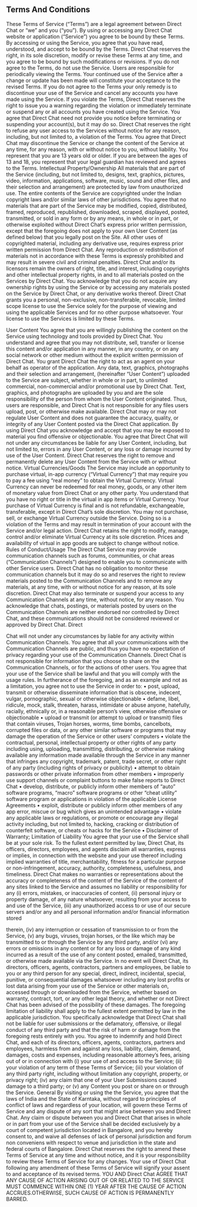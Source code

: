 ## Terms And Conditions

These Terms of Service (“Terms”) are a legal agreement between Direct Chat or “we”
and you (“you”). By using or accessing any Direct Chat website or application (“Service”)
you agree to be bound by these Terms. By accessing or using the Service, you agree
that you have read, understood, and accept to be bound by the Terms. Direct
Chat reserves the right, in its sole discretion, modify or revise these Terms at any time,
and you agree to be bound by such modifications or revisions. If you do not agree to the
Terms, do not use the Service.
Users are responsible for periodically viewing the Terms. Your continued use of the
Service after a change or update has been made will constitute your acceptance to the
revised Terms. If you do not agree to the Terms your only remedy is to discontinue your
use of the Service and cancel any accounts you have made using the Service.
If you violate the Terms, Direct Chat reserves the right to issue you a warning regarding
the violation or immediately terminate or suspend any or all accounts you have created
using the Service. You agree that Direct Chat need not provide you notice before
terminating or suspending your account(s), but it may do so.
Direct Chat reserves the right to refuse any user access to the Services without notice
for any reason, including, but not limited to, a violation of the Terms.
You agree that Direct Chat may discontinue the Service or change the content of the
Service at any time, for any reason, with or without notice to you, without liability.
You represent that you are 13 years old or older. If you are between the ages of 13 and
18, you represent that your legal guardian has reviewed and agrees to the Terms.
Intellectual Property/Ownership
All materials that are part of the Service (including, but not limited to, designs, text,
graphics, pictures, video, information, applications, software, music, sound and other
files, and their selection and arrangement) are protected by law from unauthorized use.
The entire contents of the Service are copyrighted under the Indian copyright laws
and/or similar laws of other jurisdictions.
You agree that no materials that are part of the Service may be modified, copied,
distributed, framed, reproduced, republished, downloaded, scraped, displayed, posted,
transmitted, or sold in any form or by any means, in whole or in part, or otherwise
exploited without Direct Chat’s express prior written permission, except that the
foregoing does not apply to your own User Content (as defined below) that you legally
post on the Site. All other uses of copyrighted material, including any derivative use,
requires express prior written permission from Direct Chat. Any reproduction or
redistribution of materials not in accordance with these Terms is expressly prohibited
and may result in severe civil and criminal penalties.
Direct Chat and/or its licensors remain the owners of right, title, and interest, including
copyrights and other intellectual property rights, in and to all materials posted on the
Services by Direct Chat. You acknowledge that you do not acquire any ownership rights
by using the Service or by accessing any materials posted on the Service by Direct Chat,
or any derivative works thereof.
Direct Chat grants you a personal, non-exclusive, non-transferable, revocable, limited
scope license to use the Service solely for the purpose of viewing and using the
applicable Services and for no other purpose whatsoever. Your license to use the
Services is limited by these Terms.

User Content
You agree that you are willingly publishing the content on the Service using technology
and tools provided by Direct Chat. You understand and agree that you may not
distribute, sell, transfer or license this content and/or application in any manner, in any
country, or on any social network or other medium without the explicit written permission
of Direct Chat. You grant Direct Chat the right to act as an agent on your behalf as
operator of the application.
Any data, text, graphics, photographs and their selection and arrangement, (hereinafter
“User Content”) uploaded to the Service are subject, whether in whole or in part, to
unlimited commercial, non-commercial and/or promotional use by Direct Chat. Text,
graphics, and photographs are uploaded by you and are the sole responsibility of the
person from whom the User Content originated. Thus, users are responsible, and Direct
Chat is not responsible for any files users upload, post, or otherwise make available.
Direct Chat may or may not regulate User Content and does not guarantee the accuracy,
quality, or integrity of any User Content posted via the Direct Chat application. By using
Direct Chat you acknowledge and accept that you may be exposed to material you find
offensive or objectionable. You agree that Direct Chat will not under any circumstances
be liable for any User Content, including, but not limited to, errors in any User Content,
or any loss or damage incurred by use of the User Content.
Direct Chat reserves the right to remove and permanently delete any User Content from
the Service with or without notice.
Virtual Currencies/Goods
The Service may include an opportunity to purchase virtual, in-app currency (“Virtual
Currency”) that may require you to pay a fee using “real money” to obtain the Virtual
Currency. Virtual Currency can never be redeemed for real money, goods, or any other
item of monetary value from Direct Chat or any other party. You understand that you
have no right or title in the virtual in app items or Virtual Currency.
Your purchase of Virtual Currency is final and is not refundable, exchangeable,
transferable, except in Direct Chat’s sole discretion. You may not purchase, sell, or
exchange Virtual Currency outside the Service. Doing so is a violation of the Terms and
may result in termination of your account with the Service and/or legal action.
Direct Chat retains the right to modify, manage, control and/or eliminate Virtual Currency
at its sole discretion. Prices and availability of virtual in app goods are subject to change
without notice.
Rules of Conduct/Usage
The Direct Chat Service may provide communication channels such as forums,
communities, or chat areas (“Communication Channels”) designed to enable you to
communicate with other Service users. Direct Chat has no obligation to monitor these
communication channels but it may do so and reserves the right to review materials
posted to the Communication Channels and to remove any materials, at any time, with
or without notice for any reason, at its sole discretion. Direct Chat may also terminate or
suspend your access to any Communication Channels at any time, without notice, for
any reason. You acknowledge that chats, postings, or materials posted by users on the
Communication Channels are neither endorsed nor controlled by Direct Chat, and these
communications should not be considered reviewed or approved by Direct Chat. Direct

Chat will not under any circumstances by liable for any activity within Communication
Channels.
You agree that all your communications with the Communication Channels are public,
and thus you have no expectation of privacy regarding your use of the Communication
Channels. Direct Chat is not responsible for information that you choose to share on the
Communication Channels, or for the actions of other users.
You agree that your use of the Service shall be lawful and that you will comply with the
usage rules. In furtherance of the foregoing, and as an example and not as a limitation,
you agree not to use the Service in order to:
• post, upload, transmit or otherwise disseminate information that
is obscene, indecent, vulgar, pornographic, sexual or otherwise objectionable
• defame, libel, ridicule, mock, stalk, threaten, harass, intimidate or
abuse anyone, hatefully, racially, ethnically or, in a reasonable person’s view, otherwise
offensive or objectionable
• upload or transmit (or attempt to upload or transmit) files that
contain viruses, Trojan horses, worms, time bombs, cancelbots, corrupted files or data,
or any other similar software or programs that may damage the operation of the Service
or other users’ computers
• violate the contractual, personal, intellectual property or other
rights of any party including using, uploading, transmitting, distributing, or otherwise
making available any information made available through the Service in any manner that
infringes any copyright, trademark, patent, trade secret, or other right of any party
(including rights of privacy or publicity)
• attempt to obtain passwords or other private information from
other members
• improperly use support channels or complaint buttons to make
false reports to Direct Chat
• develop, distribute, or publicly inform other members of “auto”
software programs, “macro” software programs or other “cheat utility” software program
or applications in violation of the applicable License Agreements
• exploit, distribute or publicly inform other members of any app
error, miscue or bug which gives an unintended advantage
• violate any applicable laws or regulations, or promote or
encourage any illegal activity including, but not limited to, hacking, cracking or
distribution of counterfeit software, or cheats or hacks for the Service
•
Disclaimer of Warranty; Limitation of Liability
You agree that your use of the Service shall be at your sole risk. To the fullest extent
permitted by law, Direct Chat, its officers, directors, employees, and agents disclaim all
warranties, express or implies, in connection with the website and your use thereof
including implied warranties of title, merchantability, fitness for a particular purpose or
non-infringement, accuracy, authority, completeness, usefulness, and timeliness. Direct
Chat makes no warranties or representations about the accuracy or completeness of the
content of the Service of the content of any sites linked to the Service and assumes no
liability or responsibility for any (i) errors, mistakes, or inaccuracies of content, (ii)
personal injury or property damage, of any nature whatsoever, resulting from your
access to and use of the Service, (iii) any unauthorized access to or use of our secure
servers and/or any and all personal information and/or financial information stored

therein, (iv) any interruption or cessation of transmission to or from the Service, (v) any
bugs, viruses, trojan horses, or the like which may be transmitted to or through the
Service by any third party, and/or (vi) any errors or omissions in any content or for any
loss or damage of any kind incurred as a result of the use of any content posted,
emailed, transmitted, or otherwise made available via the Service.
In no event will Direct Chat, its directors, officers, agents, contractors, partners and
employees, be liable to you or any third person for any special, direct, indirect, incidental,
special, punitive, or consequential damages whatsoever including any lost profits or lost
data arising from your use of the Service or other materials on, accessed through or
downloaded from the Service, whether based on warranty, contract, tort, or any other
legal theory, and whether or not Direct Chat has been advised of the possibility of these
damages. The foregoing limitation of liability shall apply to the fullest extent permitted by
law in the applicable jurisdiction. You specifically acknowledge that Direct Chat shall not
be liable for user submissions or the defamatory, offensive, or illegal conduct of any third
party and that the risk of harm or damage from the foregoing rests entirely with you.
You agree to indemnify and hold Direct Chat, and each of its directors, officers, agents,
contractors, partners and employees, harmless from and against any loss, liability, claim,
demand, damages, costs and expenses, including reasonable attorney’s fees, arising
out of or in connection with (i) your use of and access to the Service; (ii) your violation of
any term of these Terms of Service; (iii) your violation of any third party right, including
without limitation any copyright, property, or privacy right; (iv) any claim that one of your
User Submissions caused damage to a third party; or (v) any Content you post or share
on or through the Service.
General
By visiting or using the the Service, you agree that the laws of India and the State of
Karntaka, without regard to principles of conflict of laws and regardless of your location,
will govern these Terms of Service and any dispute of any sort that might arise between
you and Direct Chat. Any claim or dispute between you and Direct Chat that arises in
whole or in part from your use of the Service shall be decided exclusively by a court of
competent jurisdiction located in Bangalore, and you hereby consent to, and waive all
defenses of lack of personal jurisdiction and forum non conveniens with respect to venue
and jurisdiction in the state and federal courts of Bangalore. Direct Chat reserves the
right to amend these Terms of Service at any time and without notice, and it is your
responsibility to review these Terms of Service for any changes. Your use of Direct
Chat following any amendment of these Terms of Service will signify your assent to and
acceptance of its revised terms. YOU AND Direct Chat AGREE THAT ANY CAUSE OF
ACTION ARISING OUT OF OR RELATED TO THE SERVICE MUST COMMENCE
WITHIN ONE (1) YEAR AFTER THE CAUSE OF ACTION ACCRUES.OTHERWISE,
SUCH CAUSE OF ACTION IS PERMANENTLY BARRED.



